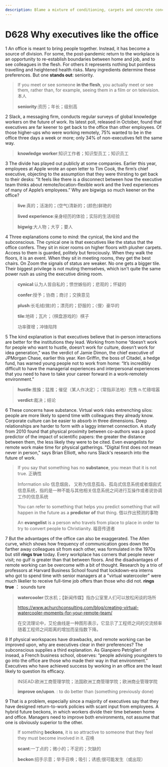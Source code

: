 ```yaml
---
description: Blame a mixture of conditioning, carpets and concrete concerns
---
```


# D628 Why executives like the office
1 An office is meant to bring people together. Instead, it has become a source of division. For some, the post-pandemic return to the workplace is an opportunity to re-establish boundaries between home and job, and to see colleagues in the flesh. For others it represents nothing but pointless travelling and heightened health risks. Many ingredients determine these preferences. But one **stands out**: seniority.

> If you meet or see someone **in the flesh**, you actually meet or see them, rather than, for example, seeing them in a film or on television. 本人
>
> **seniority**:资历；年长；级别高
>

2 Slack, a messaging firm, conducts regular surveys of global knowledge workers on the future of work. Its latest poll, released in October, found that executives are far keener to get back to the office than other employees. Of those higher-ups who were working remotely, 75% wanted to be in the office three days a week or more; only 34% of non-executives felt the same way.

> **knowledge worker**:知识工作者；知识型员工；知识员工
>

3 The divide has played out publicly at some companies. Earlier this year, employees at Apple wrote an open letter to Tim Cook, the firm’s chief executive, objecting to the assumption that they were thirsting to get back to their desks: “It feels like there is a disconnect between how the executive team thinks about remote/location-flexible work and the lived experiences of many of Apple’s employees.” Why are bigwigs so much keener on the office?

> **live**:真的；活泼的；(空气)清新的；(颜色)鲜艳的
>
> **lived experience**:亲身经历的体验；实际的生活经验
>
> **bigwig**:大人物；大亨；要人
>

4 Three explanations come to mind: the cynical, the kind and the subconscious. The cynical one is that executives like the status that the office confers. They sit in nicer rooms on higher floors with plusher carpets. Access to them is guarded, politely but ferociously. When they walk the floors, it is an event. When they sit in meeting rooms, they get the best chairs. On Zoom the signals of status are weaker. No one gets a bigger tile. Their biggest privilege is not muting themselves, which isn't quite the same power rush as using the executive dining room.

> **cynical**:认为人皆自私的；愤世嫉俗的；悲观的；怀疑的
>
> **confer**:授予；协商；商讨；交换意见
>
> **plush**:长毛绒(做)的；漂亮的；舒服的；〈俚〉豪华的
>
> **tile**:地砖；瓦片；（棋盘游戏的）棋子
>
> 功率骤增；冲锋陷阵
>

5 The kind explanation is that executives believe that in-person interactions are better for the institutions they lead. Working from home “doesn’t work for people who want to hustle, doesn’t work for culture, doesn’t work for idea generation," was the verdict of Jamie Dimon, the chief executive of JPMorgan Chase, earlier this year. Ken Griffin, the boss of Citadel, a hedge fund, has warned young people not to work from home: “It’s incredibly difficult to have the managerial experiences and interpersonal experiences that you need to have to take your career forward in a work-remotely environment.”

> **hustle**:推搡；猛推；催促（某人作决定）；（常指非法地）兜售 n.忙碌喧嚣
>
> **verdict**:裁决；结论
>

6 These concerns have substance. Virtual work risks entrenching silos: people are more likely to spend time with colleagues they already know. Corporate culture can be easier to absorb in three dimensions. Deep relationships are harder to form with a laggy internet connection. A study from 2010 found that physical proximity between co-authors was a good predictor of the impact of scientific papers: the greater the distance between them, the less likely they were to be cited. Even evangelists for remote work make time for physical gatherings. "Digital first does not mean never in person," says Brian Elliott, who runs Slack's research into the future of work.

> If you say that something has no **substance**, you mean that it is not true. 正确性
>
> Information silo 信息烟囱， 又称为信息孤岛、孤岛式信息系统或者烟囱式信息系统，指的是一种不能与其他相关信息系统之间进行互操作或者说协调工作的信息系统
>
> You can refer to something that helps you predict something that will happen in the future as a **predictor** **of** that thing. 借以作出预测的事物
>
> An **evangelist** is a person who travels from place to place in order to try to convert people to Christianity. 福音传道者
>

7 But the advantages of the office can also be exaggerated. The Allen curve, which shows how frequency of communication goes down the farther away colleagues sit from each other, was formulated in the 1970s but still **rings true** today. Every workplace has corners that people never visit; no gulf is greater than that between floors. And the disadvantages of remote working can be overcome with a bit of thought. Research by a trio of professors at Harvard Business School found that lockdown-era interns who got to spend time with senior managers at a "virtual watercooler" were much likelier to receive full-time job offers than those who did not.
**rings true** ： sounds ture

> **watercooler**:饮水机；【新闻传媒】指办公室里人们可以放松闲谈的场所
>
> https://www.achurchconsulting.com/blog/creating-virtual-watercooler-moments-for-your-remote-team/
>
> 在交流理论中，艾伦曲线是一种图形表示，它显示了工程师之间的交流频率随着工程师之间距离的增加而呈指数下降。
>


8 If physical workspaces have drawbacks, and remote working can be improved upon, why are executives clear in their preferences? The subconscious supplies a third explanation. As Gianpiero Petriglieri of insead, a French business school, observes: “people advising youngsters to go into the office are those who made their way in that environment.” Executives who have achieved success by working in an office are the least likely to question its efficacy.

> INSEAD:欧洲工商管理学院；法国欧洲工商管理学院；欧洲商业管理学院
>
> **improve on/upon**. : to do better than (something previously done)
>

9 That is a problem, especially since a majority of executives say that they have designed return-to-work policies with scant input from employees. A hybrid future beckons, in which workers divide their time between home and office. Managers need to improve both environments, not assume that one is obviously superior to the other.

> If something **beckons**, it is so attractive to someone that they feel they must become involved in it. 召唤
>
> **scant**:一丁点的；微小的；不足的；欠缺的
>
> **beckon**:招手示意；举手召唤；吸引；诱惑;很可能发生（或出现）
>

